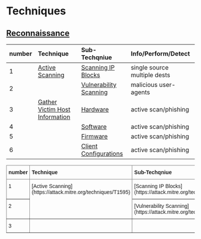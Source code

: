 # Techniques
## [Reconnaissance](https://attack.mitre.org/tactics/TA0043)

|number|Technique|Sub-Techqniue|Info/Perform/Detect|
|:-----|:--------|:------------|:---|
|1|[Active Scanning](https://attack.mitre.org/techniques/T1595)|[Scanning IP Blocks](https://attack.mitre.org/techniques/T1595/001)|single source multiple dests|
|2||[Vulnerability Scanning](https://attack.mitre.org/techniques/T1595/002)|malicious user-agents|
|3|[Gather Victim Host Information](https://attack.mitre.org/techniques/T1592)|[Hardware](https://attack.mitre.org/techniques/T1592/001)|active scan/phishing|
|4||[Software](https://attack.mitre.org/techniques/T1592/002)|active scan/phishing|
|5||[Firmware](https://attack.mitre.org/techniques/T1592/003)|active scan/phishing|
|6||[Client Configurations](https://attack.mitre.org/techniques/T1592/004)|active scan/phishing|



<style type="text/css">
.tg  {border-collapse:collapse;border-spacing:0;}
.tg td{border-color:black;border-style:solid;border-width:1px;font-family:Arial, sans-serif;font-size:14px;
  overflow:hidden;padding:10px 5px;word-break:normal;}
.tg th{border-color:black;border-style:solid;border-width:1px;font-family:Arial, sans-serif;font-size:14px;
  font-weight:normal;overflow:hidden;padding:10px 5px;word-break:normal;}
.tg .tg-fymr{border-color:inherit;font-weight:bold;text-align:left;vertical-align:top}
.tg .tg-0pky{border-color:inherit;text-align:left;vertical-align:top}
</style>
<table class="tg">
<thead>
  <tr>
    <th class="tg-fymr">number</th>
    <th class="tg-0pky"><span style="font-weight:600;font-style:normal">Technique</span></th>
    <th class="tg-fymr">Sub-Techqniue</th>
    <th class="tg-fymr">Info/Perform/Detect</th>
    <th class="tg-0pky"></th>
  </tr>
</thead>
<tbody>
  <tr>
    <td class="tg-0pky">1</td>
    <td class="tg-0pky" rowspan="2">[Active Scanning](https://attack.mitre.org/techniques/T1595)</td>
    <td class="tg-0pky">[Scanning IP Blocks](https://attack.mitre.org/techniques/T1595/001)</td>
    <td class="tg-0pky">single source multiple dests</td>
    <td class="tg-0pky"></td>
  </tr>
  <tr>
    <td class="tg-0pky">2</td>
    <td class="tg-0pky">[Vulnerability Scanning](https://attack.mitre.org/techniques/T1595/002)</td>
    <td class="tg-0pky">malicious user-agents</td>
    <td class="tg-0pky"></td>
  </tr>
  <tr>
    <td class="tg-0pky">3</td>
    <td class="tg-0pky"></td>
    <td class="tg-0pky"></td>
    <td class="tg-0pky"></td>
    <td class="tg-0pky"></td>
  </tr>
</tbody>
</table>